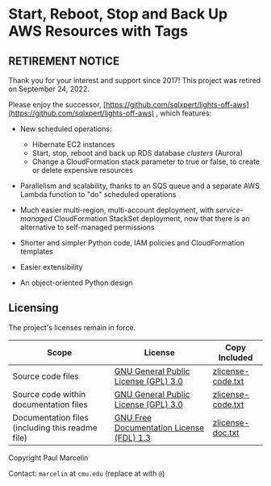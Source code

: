 # Start, Reboot, Stop and Back Up AWS Resources with Tags

## RETIREMENT NOTICE

Thank you for your interest and support since 2017! This project was retired on September 24, 2022.

Please enjoy the successor,
[https://github.com/sqlxpert/lights-off-aws](https://github.com/sqlxpert/lights-off-aws)&nbsp;,
which features:

* New scheduled operations:
  * Hibernate EC2 instances
  * Start, stop, reboot and back up RDS database _clusters_ (Aurora)
  * Change a CloudFormation stack parameter to true or false, to create or delete expensive resources
 
* Parallelism and scalability, thanks to an SQS queue and a separate AWS Lambda function
  to "do" scheduled operations

* Much easier multi-region, multi-account deployment, with _service-managed_ CloudFormation
  StackSet deployment, now that there is an alternative to self-managed permissions

* Shorter and simpler Python code, IAM policies and CloudFormation templates

* Easier extensibility

* An object-oriented Python design

## Licensing

The project's licenses remain in force.

|Scope|License|Copy Included|
|--|--|--|
|Source code files|[GNU General Public License (GPL) 3.0](http://www.gnu.org/licenses/gpl-3.0.html)|[zlicense-code.txt](https://github.com/sqlxpert/aws-tag-sched-ops/raw/master/zlicense-code.txt)|
|Source code within documentation files|[GNU General Public License (GPL) 3.0](http://www.gnu.org/licenses/gpl-3.0.html)|[zlicense-code.txt](https://github.com/sqlxpert/aws-tag-sched-ops/raw/master/zlicense-code.txt)|
|Documentation files (including this readme file)|[GNU Free Documentation License (FDL) 1.3](http://www.gnu.org/licenses/fdl-1.3.html)|[zlicense-doc.txt](https://github.com/sqlxpert/aws-tag-sched-ops/raw/master/zlicense-doc.txt)|

Copyright Paul Marcelin

Contact: `marcelin` at `cmu.edu` (replace at with `@`)
